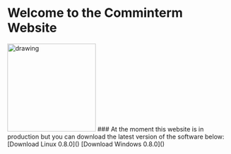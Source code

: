 # Welcome to the Comminterm Website
<img src="https://avatars2.githubusercontent.com/u/45643610?s=400&u=391b93c89c32f6e88e9b30ff6ede975f3e5189fc&v=4" alt="drawing" width="200"/>
### At the moment this website is in production but you can download the latest version of the software below:
[Download Linux 0.8.0]()
[Download Windows 0.8.0]()
